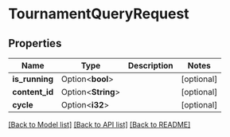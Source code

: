 # TournamentQueryRequest

## Properties

Name | Type | Description | Notes
------------ | ------------- | ------------- | -------------
**is_running** | Option<**bool**> |  | [optional]
**content_id** | Option<**String**> |  | [optional]
**cycle** | Option<**i32**> |  | [optional]

[[Back to Model list]](../README.md#documentation-for-models) [[Back to API list]](../README.md#documentation-for-api-endpoints) [[Back to README]](../README.md)


